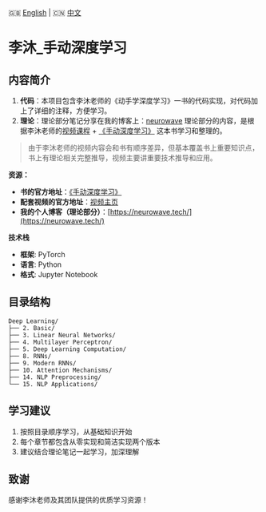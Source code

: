 🇬🇧 [English](./README.md) | 🇨🇳 [中文](./README.zh.md)


# 李沐_手动深度学习

## 内容简介

1. **代码**：本项目包含李沐老师的《动手学深度学习》一书的代码实现，对代码加上了详细的注释，方便学习。
2. **理论**：理论部分笔记分享在我的博客上：[neurowave](https://neurowave.tech/ "访问博客")
理论部分的内容，是根据李沐老师的[视频课程](https://courses.d2l.ai/zh-v2/ "访问视频页面") + [《手动深度学习》](https://zh.d2l.ai/chapter_preface/index.html "访问书") 这本书学习和整理的。

>由于李沐老师的视频内容会和书有顺序差异，但基本覆盖书上重要知识点，书上有理论相关完整推导，视频主要讲重要技术推导和应用。

**资源：**
- **书的官方地址**：[《手动深度学习》](https://zh.d2l.ai/chapter_preface/index.html) 
- **配套视频的官方地址**：[视频主页](https://courses.d2l.ai/zh-v2/) 
- **我的个人博客（理论部分）**：[https://neurowave.tech/](https://neurowave.tech/)

**技术栈**
- **框架**: PyTorch
- **语言**: Python
- **格式**: Jupyter Notebook

## 目录结构

```
Deep Learning/
├── 2. Basic/
├── 3. Linear Neural Networks/
├── 4. Multilayer Perceptron/
├── 5. Deep Learning Computation/
├── 8. RNNs/
├── 9. Modern RNNs/
├── 10. Attention Mechanisms/
├── 14. NLP Preprocessing/
└── 15. NLP Applications/
```

## 学习建议

1. 按照目录顺序学习，从基础知识开始
2. 每个章节都包含从零实现和简洁实现两个版本
3. 建议结合理论笔记一起学习，加深理解

## 致谢

感谢李沐老师及其团队提供的优质学习资源！ 